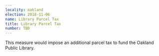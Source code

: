 ```yaml
---
locality: oakland
election: 2018-11-06
name: Library Parcel Tax
title: Library Parcel Tax
number: TBD
---
```


This measure would impose an additional parcel tax to fund the Oakland Public
Library.
